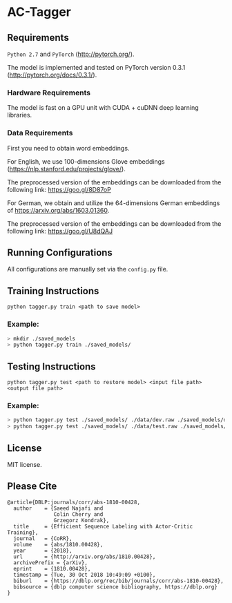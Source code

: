 # AC-Tagger

## Requirements
``Python 2.7`` and ``PyTorch`` (http://pytorch.org/).

The model is implemented and tested on PyTorch version 0.3.1 (http://pytorch.org/docs/0.3.1/).

### Hardware Requirements
The model is fast on a GPU unit with CUDA + cuDNN deep learning libraries.

### Data Requirements
First you need to obtain word embeddings.

For English, we use 100-dimensions Glove embeddings (https://nlp.stanford.edu/projects/glove/).

The preprocessed version of the embeddings can be downloaded from the following link:
https://goo.gl/8D87oP

For German, we obtain and utilize the 64-dimensions German embeddings of https://arxiv.org/abs/1603.01360.

The preprocessed version of the embeddings can be downloaded from the following link:
https://goo.gl/U8dQAJ


## Running Configurations
All configurations are manually set via the ``config.py`` file.

## Training Instructions
```python tagger.py train <path to save model>```

### Example:
```sh
> mkdir ./saved_models
> python tagger.py train ./saved_models/
```

## Testing Instructions
```python tagger.py test <path to restore model> <input file path> <output file path>```

### Example:
```sh
> python tagger.py test ./saved_models/ ./data/dev.raw ./saved_models/dev.predicted
> python tagger.py test ./saved_models/ ./data/test.raw ./saved_models/test.predicted
```

## License
MIT license.

## Please Cite
```
@article{DBLP:journals/corr/abs-1810-00428,
  author    = {Saeed Najafi and
               Colin Cherry and
               Grzegorz Kondrak},
  title     = {Efficient Sequence Labeling with Actor-Critic Training},
  journal   = {CoRR},
  volume    = {abs/1810.00428},
  year      = {2018},
  url       = {http://arxiv.org/abs/1810.00428},
  archivePrefix = {arXiv},
  eprint    = {1810.00428},
  timestamp = {Tue, 30 Oct 2018 10:49:09 +0100},
  biburl    = {https://dblp.org/rec/bib/journals/corr/abs-1810-00428},
  bibsource = {dblp computer science bibliography, https://dblp.org}
}
```
